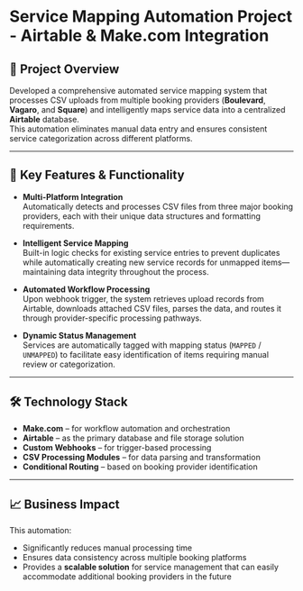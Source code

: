 # Service Mapping Automation Project - Airtable & Make.com Integration

## 📌 Project Overview

Developed a comprehensive automated service mapping system that processes CSV uploads from multiple booking providers (**Boulevard**, **Vagaro**, and **Square**) and intelligently maps service data into a centralized **Airtable** database.  
This automation eliminates manual data entry and ensures consistent service categorization across different platforms.

---

## 🔧 Key Features & Functionality

- **Multi-Platform Integration**  
  Automatically detects and processes CSV files from three major booking providers, each with their unique data structures and formatting requirements.

- **Intelligent Service Mapping**  
  Built-in logic checks for existing service entries to prevent duplicates while automatically creating new service records for unmapped items—maintaining data integrity throughout the process.

- **Automated Workflow Processing**  
  Upon webhook trigger, the system retrieves upload records from Airtable, downloads attached CSV files, parses the data, and routes it through provider-specific processing pathways.

- **Dynamic Status Management**  
  Services are automatically tagged with mapping status (`MAPPED` / `UNMAPPED`) to facilitate easy identification of items requiring manual review or categorization.

---

## 🛠️ Technology Stack

- **Make.com** – for workflow automation and orchestration  
- **Airtable** – as the primary database and file storage solution  
- **Custom Webhooks** – for trigger-based processing  
- **CSV Processing Modules** – for data parsing and transformation  
- **Conditional Routing** – based on booking provider identification  

---

## 📈 Business Impact

This automation:

- Significantly reduces manual processing time  
- Ensures data consistency across multiple booking platforms  
- Provides a **scalable solution** for service management that can easily accommodate additional booking providers in the future

